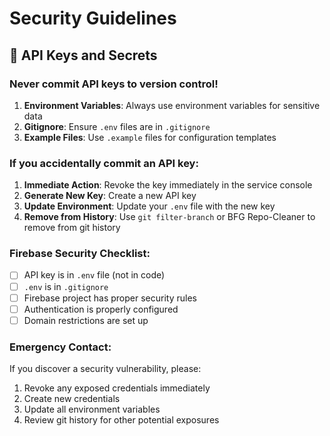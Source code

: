 # Security Guidelines

## 🔐 API Keys and Secrets

### Never commit API keys to version control!

1. **Environment Variables**: Always use environment variables for sensitive data
2. **Gitignore**: Ensure `.env` files are in `.gitignore`
3. **Example Files**: Use `.example` files for configuration templates

### If you accidentally commit an API key:

1. **Immediate Action**: Revoke the key immediately in the service console
2. **Generate New Key**: Create a new API key
3. **Update Environment**: Update your `.env` file with the new key
4. **Remove from History**: Use `git filter-branch` or BFG Repo-Cleaner to remove from git history

### Firebase Security Checklist:

- [ ] API key is in `.env` file (not in code)
- [ ] `.env` is in `.gitignore`
- [ ] Firebase project has proper security rules
- [ ] Authentication is properly configured
- [ ] Domain restrictions are set up

### Emergency Contact:

If you discover a security vulnerability, please:
1. Revoke any exposed credentials immediately
2. Create new credentials
3. Update all environment variables
4. Review git history for other potential exposures
